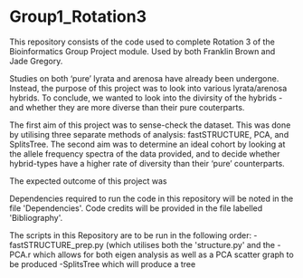 # Group1_Rotation3
This repository consists of the code used to complete Rotation 3 of the Bioinformatics Group Project module. Used by both Franklin Brown and Jade Gregory.

Studies on both ‘pure’ lyrata and arenosa have already been undergone. Instead, the purpose of this project was to look into various lyrata/arenosa hybrids. To conclude, we wanted to look into the divirsity of the hybrids - and whether they are more diverse than their pure couterparts.

The first aim of this project was to sense-check the dataset. This was done by utilising three separate methods of analysis: fastSTRUCTURE, PCA, and SplitsTree. The second aim was to determine an ideal cohort by looking at the allele frequency spectra of the data provided, and to decide whether hybrid-types have a higher rate of diversity than their ‘pure’ counterparts.

The expected outcome of this project was

Dependencies required to run the code in this repository will be noted in the file 'Dependencies'. Code credits will be provided in the file labelled 'Bibliography'.

The scripts in this Repository are to be run in the following order:
-fastSTRUCTURE_prep.py (which utilises both the 'structure.py' and the
-PCA.r which allows for both eigen analysis as well as a PCA scatter graph to be produced
-SplitsTree which will produce a tree
